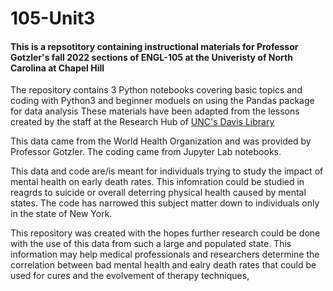 # 105-Unit3
#### This is a repsotitory containing instructional materials for Professor Gotzler's fall 2022 sections of ENGL-105 at the Univeristy of North Carolina at Chapel Hill

The repository contains 3 Python notebooks covering basic topics and coding with Python3 and beginner moduels on using the Pandas package for data analysis
These materials have been adapted from the lessons created by the staff at the Research Hub of [UNC's Davis Library](https://unc-libraries-data.github.io/Python/Setup.html) 

This data came from the World Health Organization and was provided by Professor Gotzler. The coding came from Jupyter Lab notebooks. 

This data and code are/is meant for individuals trying to study the impact of mental health on early death rates. This infomration could be studied in reagrds to suicide or overall deterring physical health caused by mental states. The code has narrowed this subject matter down to individuals only in the state of New York. 

This repository was created with the hopes further research could be done with the use of this data from such a large and populated state. This information may help medical professionals and researchers determine the correlation between bad mental health and ealry death rates that could be used for cures and the evolvement of therapy techniques, 
